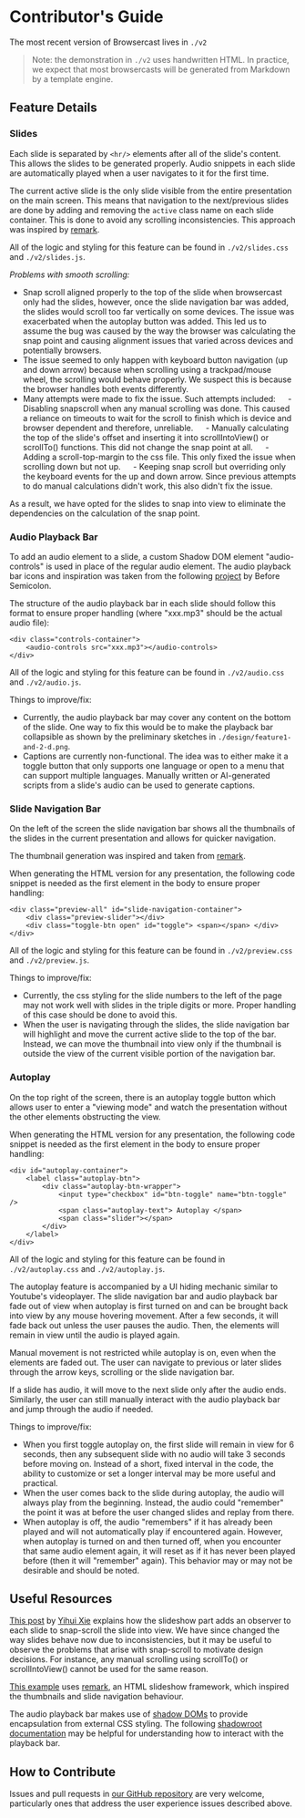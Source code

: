 # Contributor's Guide

The most recent version of Browsercast lives in `./v2` 
> Note: the demonstration in `./v2` uses handwritten HTML.
> In practice,
> we expect that most browsercasts will be generated from Markdown by a template engine.

## Feature Details

### Slides
Each slide is separated by `<hr/>` elements after all of the slide's content. This allows 
the slides to be generated properly. Audio snippets in each slide are automatically played
when a user navigates to it for the first time.

The current active slide is the only slide visible from the entire presentation on the
main screen. This means that navigation to the next/previous slides are done by adding and 
removing the `active` class name on each slide container. This is done to avoid any 
scrolling inconsistencies. This approach was inspired by [remark].

All of the logic and styling for this feature can be found in 
`./v2/slides.css` and `./v2/slides.js`. 

_Problems with smooth scrolling:_
- Snap scroll aligned properly to the top of the slide when browsercast only had the slides, however, once the slide navigation bar was added, the slides would scroll too far vertically on some devices. The issue was exacerbated when the autoplay button was added. This led us to assume the bug was caused by the way the browser was calculating the snap point and causing alignment issues that varied across devices and potentially browsers.
- The issue seemed to only happen with keyboard button navigation (up and down arrow) because when scrolling using a trackpad/mouse wheel, the scrolling would behave properly. We suspect this is because the browser handles both events differently.
- Many attempts were made to fix the issue. Such attempts included:
&emsp; - Disabling snapscroll when any manual scrolling was done. This caused a reliance on timeouts to wait for the scroll to finish which is device and browser dependent and therefore, unreliable.
&emsp; - Manually calculating the top of the slide's offset and inserting it into scrollIntoView() or scrollTo() functions. This did not change the snap point at all.
&emsp; - Adding a scroll-top-margin to the css file. This only fixed the issue when scrolling down but not up.
&emsp; - Keeping snap scroll but overriding only the keyboard events for the up and down arrow. Since previous attempts to do manual calculations didn't work, this also didn't fix the issue.

As a result, we have opted for the slides to snap into view to eliminate the dependencies on the calculation of the snap point.


### Audio Playback Bar

To add an audio element to a slide, a custom Shadow DOM element "audio-controls" is used 
in place of the regular audio element. The audio playback bar icons and inspiration was 
taken from the following [project] by Before Semicolon.

The structure of the audio playback bar in each slide should follow this format to ensure 
proper handling (where "xxx.mp3" should be the actual audio file):

```
<div class="controls-container">
    <audio-controls src="xxx.mp3"></audio-controls>
</div>
```

All of the logic and styling for this feature can be found in 
`./v2/audio.css` and `./v2/audio.js`. 

Things to improve/fix:
- Currently, the audio playback bar may cover any content on the bottom of the slide. 
One way to fix this would be to make the playback bar collapsible as shown by the 
preliminary sketches in `./design/feature1-and-2-d.png`.
- Captions are currently non-functional. The idea was to either make it a toggle button 
that only supports one language or open to a menu that can support multiple languages. 
Manually written or AI-generated scripts from a slide's audio can be used to generate 
captions.

### Slide Navigation Bar

On the left of the screen the slide navigation bar shows all the thumbnails of the slides 
in the current presentation and allows for quicker navigation. 

The thumbnail generation was inspired and taken from [remark].

When generating the HTML version for any presentation, the following code snippet is 
needed as the first element in the body to ensure proper handling:

```
<div class="preview-all" id="slide-navigation-container">
    <div class="preview-slider"></div>
    <div class="toggle-btn open" id="toggle"> <span></span> </div>
</div>
```

All of the logic and styling for this feature can be found in 
`./v2/preview.css` and `./v2/preview.js`. 

Things to improve/fix:
- Currently, the css styling for the slide numbers to the left of the page may not work 
well with slides in the triple digits or more. Proper handling of this case should be 
done to avoid this.
- When the user is navigating through the slides, the slide navigation bar will highlight 
and move the current active slide to the top of the bar. Instead, we can move the 
thumbnail into view only if the thumbnail is outside the view of the current visible 
portion of the navigation bar.


### Autoplay

On the top right of the screen, there is an autoplay toggle button which allows user to 
enter a "viewing mode" and watch the presentation without the other elements obstructing 
the view. 

When generating the HTML version for any presentation, the following code snippet is 
needed as the first element in the body to ensure proper handling:

```
<div id="autoplay-container">
    <label class="autoplay-btn">
        <div class="autoplay-btn-wrapper">
            <input type="checkbox" id="btn-toggle" name="btn-toggle" />
            <span class="autoplay-text"> Autoplay </span>
            <span class="slider"></span>
        </div>
    </label>
</div>
```

All of the logic and styling for this feature can be found in 
`./v2/autoplay.css` and `./v2/autoplay.js`. 

The autoplay feature is accompanied by a UI hiding mechanic similar to Youtube's 
videoplayer. The slide navigation bar and audio playback bar fade out of view when 
autoplay is first turned on and can be brought back into view by any mouse hovering 
movement. After a few seconds, it will fade back out unless the user pauses the audio. 
Then, the elements will remain in view until the audio is played again. 

Manual movement is not restricted while autoplay is on, even when the elements are faded 
out. The user can navigate to previous or later slides through the arrow keys, scrolling 
or the slide navigation bar. 

If a slide has audio, it will move to the next slide only after the audio ends. Similarly, 
the user can still manually interact with the audio playback bar and jump through the 
audio if needed.

Things to improve/fix:
- When you first toggle autoplay on, the first slide will remain in view for 6 seconds, 
then any subsequent slide with no audio will take 3 seconds before moving on. Instead of 
a short, fixed interval in the code, the ability to customize or set a longer interval may 
be more useful and practical.
- When the user comes back to the slide during autoplay, the audio will always play from 
the beginning. Instead, the audio could "remember" the point it was at before the user 
changed slides and replay from there. 
- When autoplay is off, the audio "remembers" if it has already been played and will not 
automatically play if encountered again. However, when autoplay is turned on and then 
turned off, when you encounter that same audio element again, it will reset as if it has 
never been played before (then it will "remember" again). This behavior may or may not be 
desirable and should be noted.

[remark]: https://github.com/gnab/remark
[project]: https://github.com/beforesemicolon/BFS-Projects/tree/audio-player-tag


## Useful Resources

[This post][snap-scroll] by [Yihui Xie][xie]
explains how the slideshow part adds an observer to each slide to snap-scroll the slide 
into view. We have since changed the way slides behave now due to inconsistencies, but it 
may be useful to observe the problems that arise with snap-scroll to motivate design 
decisions. For instance, any manual scrolling using scrollTo() or scrollIntoView() cannot 
be used for the same reason.

[This example] uses [remark], an HTML slideshow framework, which inspired the thumbnails and slide navigation behaviour. 

The audio playback bar makes use of [shadow DOMs] to provide encapsulation from external CSS styling. The following [shadowroot documentation] may be helpful for understanding how to interact with the playback bar.


## How to Contribute

Issues and pull requests in [our GitHub repository][repo]
are very welcome,
particularly ones that address the user experience issues described above.

[Shadow DOMs]: https://developer.mozilla.org/en-US/docs/Web/API/Web_components/Using_shadow_DOM
[shadowroot documentation]: https://developer.mozilla.org/en-US/docs/Web/API/ShadowRoot
[This example]: https://remarkjs.com/
[repo]: https://github.com/gvwilson/browsercast
[snap-scroll]: https://yihui.org/en/2023/09/snap-slides/
[xie]: https://yihui.org/
